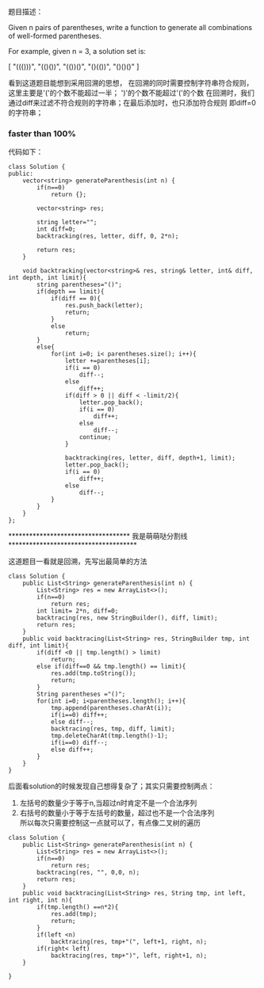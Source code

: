 题目描述：

Given n pairs of parentheses, write a function to generate all combinations of well-formed parentheses.

For example, given n = 3, a solution set is:

[
  "((()))",
  "(()())",
  "(())()",
  "()(())",
  "()()()"
]

看到这道题目能想到采用回溯的思想， 在回溯的同时需要控制字符串符合规则，这里主要是'('的个数不能超过一半； ')'的个数不能超过'('的个数
在回溯时，我们通过diff来过滤不符合规则的字符串；在最后添加时，也只添加符合规则 即diff=0的字符串；
### faster than 100%
代码如下：
```
class Solution {
public:
    vector<string> generateParenthesis(int n) {
        if(n==0)
            return {};
        
        vector<string> res;
        
        string letter="";
        int diff=0;
        backtracking(res, letter, diff, 0, 2*n);
        
        return res;
    }
    
    void backtracking(vector<string>& res, string& letter, int& diff, int depth, int limit){
        string parentheses="()";
        if(depth == limit){
            if(diff == 0){
                res.push_back(letter);
                return;
            }
            else
                return;
        }
        else{
            for(int i=0; i< parentheses.size(); i++){
                letter +=parentheses[i];
                if(i == 0)
                    diff--;
                else
                    diff++;
                if(diff > 0 || diff < -limit/2){
                    letter.pop_back();
                    if(i == 0)
                        diff++;
                    else
                        diff--;
                    continue;
                }
                
                backtracking(res, letter, diff, depth+1, limit);
                letter.pop_back();
                if(i == 0)
                    diff++;
                else
                    diff--;
            }
        }
    }
};
```


*********************************** 我是萌萌哒分割线*************************************  

这道题目一看就是回溯，先写出最简单的方法
```
class Solution {
    public List<String> generateParenthesis(int n) {
        List<String> res = new ArrayList<>();
        if(n==0)
            return res;
        int limit= 2*n, diff=0;
        backtracing(res, new StringBuilder(), diff, limit);
        return res;
    }
    public void backtracing(List<String> res, StringBuilder tmp, int diff, int limit){
        if(diff <0 || tmp.length() > limit)
            return;
        else if(diff==0 && tmp.length() == limit){
            res.add(tmp.toString());
            return;
        }
        String parentheses ="()";
        for(int i=0; i<parentheses.length(); i++){
            tmp.append(parentheses.charAt(i));
            if(i==0) diff++;
            else diff--;
            backtracing(res, tmp, diff, limit);
            tmp.deleteCharAt(tmp.length()-1);
            if(i==0) diff--;
            else diff++;
        }
    }
}
```
后面看solution的时候发现自己想得复杂了；其实只需要控制两点：
1. 左括号的数量少于等于n,当超过n时肯定不是一个合法序列 
2. 右括号的数量小于等于左括号的数量，超过也不是一个合法序列  
所以每次只需要控制这一点就可以了，有点像二叉树的遍历

```
class Solution {
    public List<String> generateParenthesis(int n) {
        List<String> res = new ArrayList<>();
        if(n==0)
            return res;
        backtracing(res, "", 0,0, n);
        return res;
    }
    public void backtracing(List<String> res, String tmp, int left, int right, int n){
        if(tmp.length() ==n*2){
            res.add(tmp);
            return;
        }
        if(left <n)
            backtracing(res, tmp+"(", left+1, right, n);
        if(right< left)
            backtracing(res, tmp+")", left, right+1, n);
    }
    
}
```
